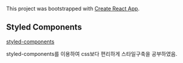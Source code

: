 This project was bootstrapped with [Create React App](https://github.com/facebook/create-react-app).

## Styled Components

[styled-components](https://www.styled-components.com/)

styled-components를 이용하여 css보다 편리하게 스타일구축을 공부하였음.

